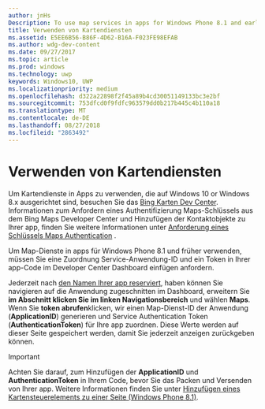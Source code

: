 ```yaml
---
author: jnHs
Description: To use map services in apps for Windows Phone 8.1 and earlier, you need a map service application ID and a token to include in your app's code. You can get this token in the Dev Center dashboard.
title: Verwenden von Kartendiensten
ms.assetid: E5EE6B56-B86F-4D62-B16A-F023FE98EFAB
ms.author: wdg-dev-content
ms.date: 09/27/2017
ms.topic: article
ms.prod: windows
ms.technology: uwp
keywords: Windows10, UWP
ms.localizationpriority: medium
ms.openlocfilehash: d322a22898f2f45a89b4cd30051149133bc3e2bf
ms.sourcegitcommit: 753dfcd0f9fdfc963579dd0b217b445c4b110a18
ms.translationtype: MT
ms.contentlocale: de-DE
ms.lasthandoff: 08/27/2018
ms.locfileid: "2863492"
---
```

# <a name="use-map-services"></a>Verwenden von Kartendiensten

Um Kartendienste in Apps zu verwenden, die auf Windows 10 or Windows 8.x ausgerichtet sind, besuchen Sie das [Bing Karten Dev Center](http://go.microsoft.com/fwlink/p/?LinkId=614880). Informationen zum Anfordern eines Authentifizierung Maps-Schlüssels aus dem Bing Maps Developer Center und Hinzufügen der Kontaktobjekte zu Ihrer app, finden Sie weitere Informationen unter [Anforderung eines Schlüssels Maps Authentication](../maps-and-location/authentication-key.md) . 

Um Map-Dienste in apps für Windows Phone 8.1 und früher verwenden, müssen Sie eine Zuordnung Service-Anwendung-ID und ein Token in Ihrer app-Code im Developer Center Dashboard einfügen anfordern.

Jederzeit nach [den Namen Ihrer app reserviert](create-your-app-by-reserving-a-name.md), haben können Sie navigieren auf die Anwendung zugeschnitten im Dashboard, erweitern Sie **im Abschnitt klicken Sie im linken Navigationsbereich** und wählen **Maps**. Wenn Sie **token abrufen**klicken, wir einen Map-Dienst-ID der Anwendung (**ApplicationID**) generieren und Service Authentication Token (**AuthenticationToken**) für Ihre app zuordnen. Diese Werte werden auf dieser Seite gespeichert werden, damit Sie jederzeit anzeigen zurückgeben können.

> [!IMPORTANT]
> Achten Sie darauf, zum Hinzufügen der **ApplicationID** und **AuthenticationToken** in Ihrem Code, bevor Sie das Packen und Versenden von Ihrer app. Weitere Informationen finden Sie unter [Hinzufügen eines Kartensteuerelements zu einer Seite (Windows Phone 8.1)](http://go.microsoft.com/fwlink/p/?LinkId=614882).

 

 




